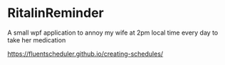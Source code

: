 # RitalinReminder
 A small wpf application to annoy my wife at 2pm local time every day to take her medication

https://fluentscheduler.github.io/creating-schedules/